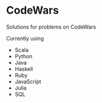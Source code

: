 # CodeWars
Solutions for problems on CodeWars

Currently using
* Scala
* Python
* Java
* Haskell
* Ruby
* JavaScript
* Julia
* SQL
